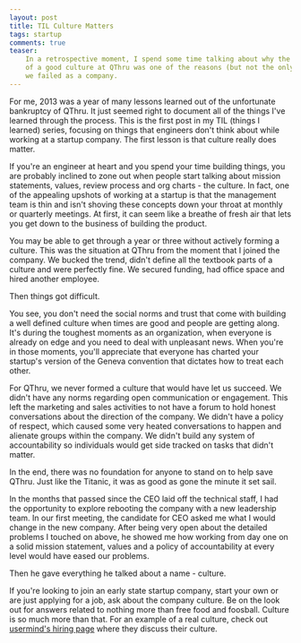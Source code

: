 ```yaml
---
layout: post
title: TIL Culture Matters
tags: startup
comments: true
teaser:
    In a retrospective moment, I spend some time talking about why the lack
    of a good culture at QThru was one of the reasons (but not the only reason)
    we failed as a company.
---
```

For me, 2013 was a year of many lessons learned out of the unfortunate bankruptcy
of QThru. It just seemed right to document all of the things I\'ve learned through
the process. This is the first post in my TIL (things I learned) series, focusing 
on things that engineers don\'t think about while working at a startup company. The 
first lesson is that culture really does matter.

If you\'re an engineer at heart and you spend your time building things, you are 
probably inclined to zone out when people start talking about mission statements,
values, review process and org charts - the culture. In fact, one of the appealing 
upshots of working at a startup is that the management team is thin and isn\'t 
shoving these concepts down your throat at monthly or quarterly meetings. At first, 
it can seem like a breathe of fresh air that lets you get down to the business of 
building the product.

You may be able to get through a year or three without actively forming a culture. 
This was the situation at QThru from the moment that I joined the company. We bucked 
the trend, didn\'t define all the textbook parts of a culture and were perfectly fine. 
We secured funding, had office space and hired another employee.

Then things got difficult.

You see, you don\'t need the social norms and trust that come with building a well
defined culture when times are good and people are getting along. It\'s during the
toughest moments as an organization, when everyone is already on edge and you need
to deal with unpleasant news. When you\'re in those moments, you\'ll appreciate that
everyone has charted your startup\'s version of the Geneva convention that dictates
how to treat each other.

For QThru, we never formed a culture that would have let us succeed. We didn\'t have
any norms regarding open communication or engagement. This left the marketing and
sales activities to not have a forum to hold honest conversations about the direction
of the company. We didn\'t have a policy of respect, which caused some very heated 
conversations to happen and alienate groups within the company. We didn\'t build
any system of accountability so individuals would get side tracked on tasks that
didn\'t matter.

In the end, there was no foundation for anyone to stand on to help save QThru. Just
like the Titanic, it was as good as gone the minute it set sail.

In the months that passed since the CEO laid off the technical staff, I had the
opportunity to explore rebooting the company with a new leadership team. In our
first meeting, the candidate for CEO asked me what I would change in the new
company. After being very open about the detailed problems I touched on above, he
showed me how working from day one on a solid mission statement, values and a
policy of accountability at every level would have eased our problems.

Then he gave everything he talked about a name - culture.

If you\'re looking to join an early state startup company, start your own or
are just applying for a job, ask about the company culture. Be on the look
out for answers related to nothing more than free food and foosball. Culture is
so much more than that. For an example of a real culture, check out 
[usermind\'s hiring page][usermind] where they discuss their culture. 

[usermind]: http://www.usermind.com/hiring.html
